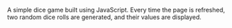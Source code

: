 A simple dice game built using JavaScript. Every time the page is refreshed, two random dice rolls are generated, and their values are displayed.
